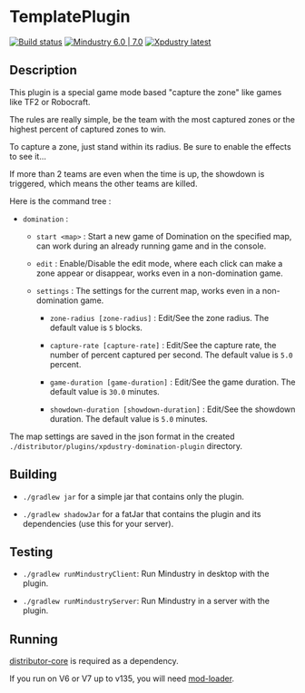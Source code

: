 # TemplatePlugin

[![Build status](https://github.com/Xpdustry/DominationPlugin/actions/workflows/build.yml/badge.svg?branch=master&event=push)](https://github.com/Xpdustry/DominationPlugin/actions/workflows/build.yml)
[![Mindustry 6.0 | 7.0 ](https://img.shields.io/badge/Mindustry-6.0%20%7C%207.0-ffd37f)](https://github.com/Anuken/Mindustry/releases)
[![Xpdustry latest](https://repo.xpdustry.fr/api/badge/latest/releases/fr/xpdustry/domination-plugin?color=00FFFF&name=DominationPlugin&prefix=v)](https://github.com/Xpdustry/DominationPlugin/releases)

## Description

This plugin is a special game mode based "capture the zone" like games like TF2 or Robocraft.

The rules are really simple, be the team with the most captured zones or the highest percent of captured zones to win.

To capture a zone, just stand within its radius. Be sure to enable the effects to see it...

If more than 2 teams are even when the time is up, the showdown is triggered, which means the other teams are killed.

Here is the command tree :

- `domination` :

  - `start <map>` : Start a new game of Domination on the specified map, can work during an already running game and in the console. 

  - `edit` : Enable/Disable the edit mode, where each click can make a zone appear or disappear, works even in a non-domination game.

  - `settings` : The settings for the current map, works even in a non-domination game.

    - `zone-radius [zone-radius]` : Edit/See the zone radius. The default value is `5` blocks.

    - `capture-rate [capture-rate]` : Edit/See the capture rate, the number of percent captured per second. The default value is `5.0` percent.

    - `game-duration [game-duration]` : Edit/See the game duration. The default value is `30.0` minutes.

    - `showdown-duration [showdown-duration]` : Edit/See the showdown duration. The default value is `5.0` minutes.

The map settings are saved in the json format in the created `./distributor/plugins/xpdustry-domination-plugin` directory.

## Building

- `./gradlew jar` for a simple jar that contains only the plugin.

- `./gradlew shadowJar` for a fatJar that contains the plugin and its dependencies (use this for your server).

## Testing

- `./gradlew runMindustryClient`: Run Mindustry in desktop with the plugin.

- `./gradlew runMindustryServer`: Run Mindustry in a server with the plugin.

## Running

[distributor-core](https://github.com/Xpdustry/Distributor) is required as a dependency.

If you run on V6 or V7 up to v135, you will need [mod-loader](https://github.com/Xpdustry/ModLoaderPlugin).
